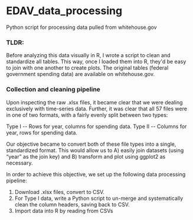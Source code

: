# EDAV_data_processing
Python script for processing data pulled from whitehouse.gov

### TLDR: 

Before analyzing this data visually in R, I wrote a script to clean and standardize all tables. This way, once I loaded them into R, they'd be easy to join with one another to create plots. The original tables (federal government spending data) are available on whitehouse.gov.

### Collection and cleaning pipeline

Upon inspecting the raw .xlsx files, it became clear that we were dealing exclusively with time-series data. Further, it was clear that all 57 files were in one of two formats, with a fairly evenly split between two types:

Type I -- Rows for year, columns for spending data.
Type II -- Columns for year, rows for spending data.

Our objective became to convert both of these file types into a single, standardized format. This would allow us to A) easily join datasets (using “year” as the join key) and B) transform and plot using ggplot2 as necessary.

In order to achieve this objective, we set up the following data processing pipeline:
1) Download .xlsx files, convert to CSV.
2) For Type I data, write a Python script to un-merge and systematically clean the column headers, saving back to CSV.
3) Import data into R by reading from CSVs
